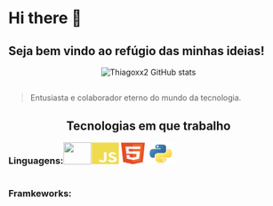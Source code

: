 # Hi there 👋

## Seja bem vindo ao refúgio das minhas ideias!


<div align="center">

![Thiagoxx2 GitHub stats](https://github-readme-stats.vercel.app/api?username=thiagoxx2&show_icons=true&theme=radical)

##
</div>

> Entusiasta e colaborador eterno do mundo da tecnologia.

<h2 align="center">Tecnologias em que trabalho</h2>

<div style="display: flex">

### Linguagens: 

<img height="40" width="50" src="https://cdn.jsdelivr.net/gh/devicons/devicon/icons/c/c-original.svg" />
<img align="center" alt="Rafa-Js" height="40" width="50" src="https://raw.githubusercontent.com/devicons/devicon/master/icons/javascript/javascript-plain.svg">
<img align="center" alt="Rafa-HTML" height="40" width="50" src="https://raw.githubusercontent.com/devicons/devicon/master/icons/html5/html5-original.svg">
<img align="center" alt="Rafa-Python" height="40" width="50" src="https://raw.githubusercontent.com/devicons/devicon/master/icons/python/python-original.svg">
</div>

<div style="display: flex">

### Framkeworks: 



</div>
